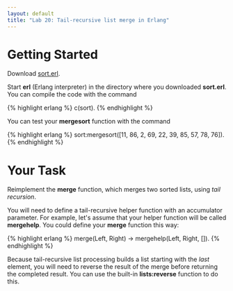 ```yaml
---
layout: default
title: "Lab 20: Tail-recursive list merge in Erlang"
---
```


Getting Started
===============

Download [sort.erl](../lectures/sort.erl).

Start **erl** (Erlang interpreter) in the directory where you downloaded **sort.erl**. You can compile the code with the command

{% highlight erlang %}
c(sort).
{% endhighlight %}

You can test your **mergesort** function with the command

{% highlight erlang %}
sort:mergesort([11, 86, 2, 69, 22, 39, 85, 57, 78, 76]).
{% endhighlight %}

Your Task
=========

Reimplement the **merge** function, which merges two sorted lists, using *tail recursion*.

You will need to define a tail-recursive helper function with an accumulator parameter. For example, let's assume that your helper function will be called **mergehelp**. You could define your **merge** function this way:

{% highlight erlang %}
merge(Left, Right) -> mergehelp(Left, Right, []).
{% endhighlight %}

Because tail-recursive list processing builds a list starting with the *last* element, you will need to reverse the result of the merge before returning the completed result. You can use the built-in **lists:reverse** function to do this.

<!--
# Solution

Here is a solution: [Lab 20 solution](lab20soln.html)
-->
